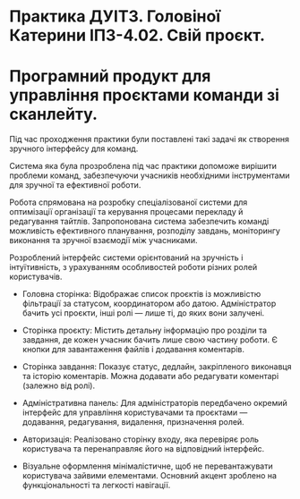 # Практика ДУІТЗ. Головіної Катерини ІПЗ-4.02. Свій проєкт.

# Програмний продукт для управління проєктами команди зі сканлейту.

Під час проходження практики були поставлені такі задачі як створення зручного інтерфейсу для команд.

Система яка була прозроблена під час практики допоможе вирішити проблеми команд, забезпечуючи учасників необхідними інструментами для зручної та ефективної роботи.

Робота спрямована на розробку спеціалізованої системи для оптимізації організації та керування процесами перекладу й редагування тайтлів. Запропонована система забезпечить команді можливість ефективного планування, розподілу завдань, моніторингу виконання та зручної взаємодії між учасниками.

Розроблений інтерфейс системи орієнтований на зручність і інтуїтивність, з урахуванням особливостей роботи різних ролей користувачів.

- Головна сторінка: Відображає список проєктів із можливістю фільтрації за статусом, координатором або датою. Адміністратор бачить усі проєкти, інші ролі — лише ті, до яких вони залучені.

- Сторінка проєкту: Містить детальну інформацію про розділи та завдання, де кожен учасник бачить лише свою частину роботи. Є кнопки для завантаження файлів і додавання коментарів.

- Сторінка завдання: Показує статус, дедлайн, закріпленого виконавця та історію коментарів. Можна додавати або редагувати коментарі (залежно від ролі).

- Адміністративна панель: Для адміністраторів передбачено окремий інтерфейс для управління користувачами та проєктами — додавання, редагування, видалення, призначення ролей.

- Авторизація: Реалізовано сторінку входу, яка перевіряє роль користувача та перенаправляє його на відповідний інтерфейс.

- Візуальне оформлення мінімалістичне, щоб не перевантажувати користувача зайвими елементами. Основний акцент зроблено на функціональності та легкості навігації.

